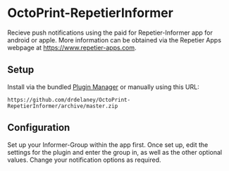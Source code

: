 # OctoPrint-RepetierInformer

Recieve push notifications using the paid for Repetier-Informer app for android or apple.
More information can be obtained via the Repetier Apps webpage at https://www.repetier-apps.com.

## Setup

Install via the bundled [Plugin Manager](https://github.com/foosel/OctoPrint/wiki/Plugin:-Plugin-Manager)
or manually using this URL:

    https://github.com/drdelaney/OctoPrint-RepetierInformer/archive/master.zip

## Configuration

Set up your Informer-Group within the app first.
Once set up, edit the settings for the plugin and enter the group in, as well as the other optional values.
Change your notification options as required.

